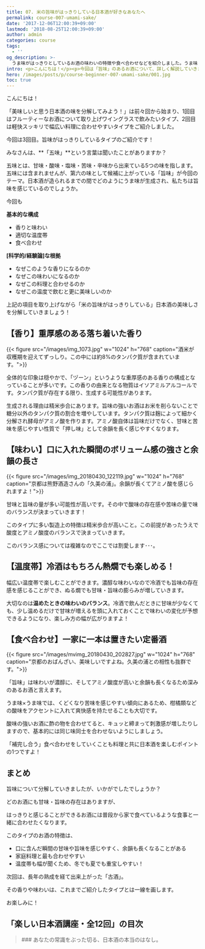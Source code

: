 ```yaml
---
title: 07. 米の旨味がはっきりしている日本酒が好きなあなたへ
permalink: course-007-umami-sake/
date: '2017-12-06T12:00:39+09:00'
lastmod: '2018-08-25T12:00:39+09:00'
author: admin
categories: course
tags:
  - ''
og_description: >-
  うま味がはっきりとしているお酒の味わいの特徴や食べ合わせなどを紹介しました。うま味と言えば昆布などが有名ですが、日本酒にもうま味は含まれています。うま味はアミノ酸の一種です。ということはタンパク質からアミノ酸は作られています。米にもアミノ酸は含まれていて、酵母が食べることでアミノ酸は作られます。落ち着いた香りもタンパク質が関与していて、温度帯を変えても美味しい味わいが多いです。食べ合わせとしても家庭に一本あれば大活躍してくれます。シーズンを通して楽しめるうま味の乗ったお酒を飲みたくなること間違いなしです！
intro: <p>こんにちは！</p><p>今回は「旨味」のあるお酒について、詳しく解説していきます。</p>
hero: /images/posts/p/course-beginner-007-umami-sake/001.jpg
toc: true
---
```

こんにちは！

「美味しいと思う日本酒の味を分解してみよう！」は前々回から始まり、1回目はフルーティーなお酒について取り上げワイングラスで飲みたいタイプ、2回目は軽快スッキリで幅広い料理に合わせやすいタイプをご紹介しました。

今回は3回目。旨味がはっきりしているタイプのご紹介です！

みなさんは、**「五味」**という言葉は聞いたことがありますか？

五味とは、甘味・酸味・塩味・苦味・辛味から出来ている5つの味を指します。五味には含まれませんが、第六の味として候補に上がっている「旨味」が今回のテーマ。日本酒が造られるまでの間でどのようにうま味が生成され、私たちは旨味を感じているのでしょうか。

今回も

**基本的な構成**

* 香りと味わい
* 適切な温度帯
* 食べ合わせ

**\[科学的/経験論]な根拠**

* なぜこのような香りになるのか
* なぜこの味わいになるのか
* なぜこの料理と合わせるのか
* なぜこの温度で飲むと更に美味しいのか

上記の項目を取り上げながら「米の旨味がはっきりしている」日本酒の美味しさを分解していきましょう！

## 【香り】重厚感のある落ち着いた香り

{{< figure src="/images/img_1073.jpg" w="1024" h="768" caption="酒米が収穫期を迎えてずっしり。この中には約8%のタンパク質が含まれています。">}}

全体的な印象は穏やかで、「ヅーン」というような重厚感のある香りの構成となっていることが多いです。この香りの由来となる物質はイソアミルアルコールです。タンパク質が存在する限り、生成する可能性があります。

生成される理由は精米歩合にあります。旨味の強いお酒はお米を削らないことで糖分以外のタンパク質の割合を増やしています。タンパク質は麹によって細かく分解され酵母がアミノ酸を作ります。アミノ酸自体は旨味だけでなく、甘味と苦味を感じやすい性質で「押し味」として余韻を長く感じやすくなります。

## 【味わい】口に入れた瞬間のボリューム感の強さと余韻の長さ

{{< figure src="/images/img_20180430_122119.jpg" w="1024" h="768" caption="京都は熊野酒造さんの「久美の浦」。余韻が長くてアミノ酸を感じられますよ！">}}

甘味と旨味の量が多い可能性が高いです。その中で酸味の存在感や苦味の量で味のバランスが決まっていきます！

このタイプに多い製造上の特徴は精米歩合が高いこと。この前提があったうえで酸度とアミノ酸度のバランスで決まっていきます。

このバランス感については複雑なのでここでは割愛します･･･。

## 【温度帯】冷酒はもちろん熱燗でも楽しめる！

幅広い温度帯で楽しむことができます。濃醇な味わいなので冷酒でも旨味の存在感を感じることができ、ぬる燗でも甘味・旨味の膨らみが増していきます。

大切なのは**温めたときの味わいのバランス**。冷酒で飲んだときに甘味が少なくても、少し温めるだけで甘味が増えるを頭に入れておくことで味わいの変化が予想できるようになり、楽しみ方の幅が広がりますよ！

## 【食べ合わせ】一家に一本は置きたい定番酒

{{< figure src="/images/mvimg_20180430_202827.jpg" w="1024" h="768" caption="京都のおばんざい、美味しいですよね。久美の浦との相性も抜群です。">}}

「旨味」は味わいが濃醇に、そしてアミノ酸度が高いと余韻も長くなるため深みのあるお酒と言えます。

うま味×うま味では、くどくなり苦味を感じやすい傾向にあるため、柑橘類などの酸味をアクセントに入れて爽快感を持たせることも大切です。

酸味の強いお酒に酢の物を合わせてると、キュッと締まって刺激感が増したりしますので、基本的には同じ味同士を合わせないようにしましょう。

「補完し合う」食べ合わせをしていくことも料理と共に日本酒を楽しむポイントの1つですよ！

## まとめ

旨味について分解していきましたが、いかがでしたでしょうか？

どのお酒にも甘味・旨味の存在はありますが、

はっきりと感じることができるお酒には普段から家で食べているような食事と一緒に合わせたくなります。

このタイプのお酒の特徴は、

* 口に含んだ瞬間の甘味や旨味を感じやすく、余韻も長くなることがある
* 家庭料理と最も合わせやすい
* 温度帯も幅が聞くため、冬でも夏でも重宝しやすい！

次回は、長年の熟成を経て出来上がった「古酒」。

その香りや味わいは、これまでご紹介したタイプとは一線を画します。

お楽しみに！

## 「楽しい日本酒講座・全12回」の目次

> <p><p/>
> ### あなたの常識をぶった切る、日本酒の本当のはなし。
